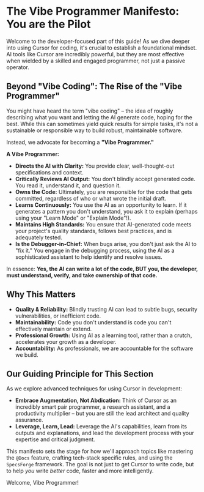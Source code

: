 # The Vibe Programmer Manifesto: You are the Pilot

Welcome to the developer-focused part of this guide! As we dive deeper into using Cursor for coding, it's crucial to establish a foundational mindset. AI tools like Cursor are incredibly powerful, but they are most effective when wielded by a skilled and engaged programmer, not just a passive operator.

## Beyond "Vibe Coding": The Rise of the "Vibe Programmer"

You might have heard the term "vibe coding" – the idea of roughly describing what you want and letting the AI generate code, hoping for the best. While this can sometimes yield quick results for simple tasks, it's not a sustainable or responsible way to build robust, maintainable software.

Instead, we advocate for becoming a **"Vibe Programmer."**

**A Vibe Programmer:**

-   **Directs the AI with Clarity:** You provide clear, well-thought-out specifications and context.
-   **Critically Reviews AI Output:** You don't blindly accept generated code. You read it, understand it, and question it.
-   **Owns the Code:** Ultimately, you are responsible for the code that gets committed, regardless of who or what wrote the initial draft.
-   **Learns Continuously:** You use the AI as an opportunity to learn. If it generates a pattern you don't understand, you ask it to explain (perhaps using your "Learn Mode" or "Explain Mode"!).
-   **Maintains High Standards:** You ensure that AI-generated code meets your project's quality standards, follows best practices, and is adequately tested.
-   **Is the Debugger-in-Chief:** When bugs arise, you don't just ask the AI to "fix it." You engage in the debugging process, using the AI as a sophisticated assistant to help identify and resolve issues.

In essence: **Yes, the AI can write a lot of the code, BUT you, the developer, must understand, verify, and take ownership of that code.**

## Why This Matters

-   **Quality & Reliability:** Blindly trusting AI can lead to subtle bugs, security vulnerabilities, or inefficient code.
-   **Maintainability:** Code you don't understand is code you can't effectively maintain or extend.
-   **Professional Growth:** Using AI as a learning tool, rather than a crutch, accelerates your growth as a developer.
-   **Accountability:** As professionals, we are accountable for the software we build.

## Our Guiding Principle for This Section

As we explore advanced techniques for using Cursor in development:

-   **Embrace Augmentation, Not Abdication:** Think of Cursor as an incredibly smart pair programmer, a research assistant, and a productivity multiplier – but you are still the lead architect and quality assurance.
-   **Leverage, Learn, Lead:** Leverage the AI's capabilities, learn from its outputs and explanations, and lead the development process with your expertise and critical judgment.

This manifesto sets the stage for how we'll approach topics like mastering the `@Docs` feature, crafting tech-stack specific rules, and using the `SpecsForge` framework. The goal is not just to get Cursor to write code, but to help *you* write *better* code, faster and more intelligently.

Welcome, Vibe Programmer! 